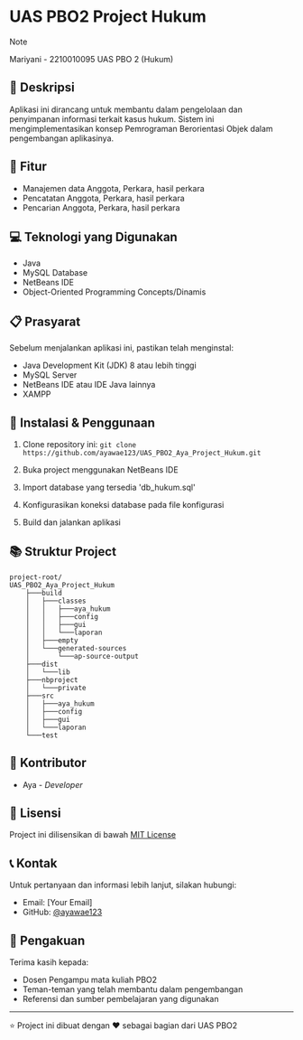# UAS PBO2 Project Hukum

>[!note]
> Mariyani - 2210010095 UAS PBO 2 (Hukum)

## 📝 Deskripsi
Aplikasi ini dirancang untuk membantu dalam pengelolaan dan penyimpanan informasi terkait kasus hukum. Sistem ini mengimplementasikan konsep Pemrograman Berorientasi Objek dalam pengembangan aplikasinya.

## 🚀 Fitur
- Manajemen data Anggota, Perkara, hasil perkara
- Pencatatan Anggota, Perkara, hasil perkara
- Pencarian Anggota, Perkara, hasil perkara

## 💻 Teknologi yang Digunakan
- Java
- MySQL Database  
- NetBeans IDE
- Object-Oriented Programming Concepts/Dinamis
  

## 📋 Prasyarat
Sebelum menjalankan aplikasi ini, pastikan telah menginstal:
- Java Development Kit (JDK) 8 atau lebih tinggi
- MySQL Server
- NetBeans IDE atau IDE Java lainnya
- XAMPP

## 🔧 Instalasi & Penggunaan
1. Clone repository ini:
```git clone https://github.com/ayawae123/UAS_PBO2_Aya_Project_Hukum.git```

2. Buka project menggunakan NetBeans IDE

3. Import database yang tersedia 'db_hukum.sql'

4. Konfigurasikan koneksi database pada file konfigurasi  

5. Build dan jalankan aplikasi

## 📚 Struktur Project
```
project-root/
UAS_PBO2_Aya_Project_Hukum
    ├───build
    │   ├───classes
    │   │   ├───aya_hukum
    │   │   ├───config
    │   │   ├───gui
    │   │   └───laporan
    │   ├───empty
    │   └───generated-sources
    │       └───ap-source-output
    ├───dist
    │   └───lib
    ├───nbproject
    │   └───private
    ├───src
    │   ├───aya_hukum
    │   ├───config
    │   ├───gui
    │   └───laporan
    └───test
```
## 👥 Kontributor
- Aya - *Developer*

## 📄 Lisensi
Project ini dilisensikan di bawah [MIT License](LICENSE)

## 📞 Kontak
Untuk pertanyaan dan informasi lebih lanjut, silakan hubungi:
- Email: [Your Email]
- GitHub: [@ayawae123](https://github.com/ayawae123)

## 🙏 Pengakuan
Terima kasih kepada:
- Dosen Pengampu mata kuliah PBO2
- Teman-teman yang telah membantu dalam pengembangan
- Referensi dan sumber pembelajaran yang digunakan

---
⭐ Project ini dibuat dengan ♥ sebagai bagian dari UAS PBO2
